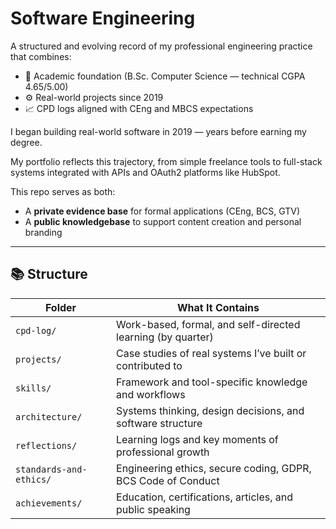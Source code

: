 # Software Engineering

A structured and evolving record of my professional engineering practice that combines:

- 📜 Academic foundation (B.Sc. Computer Science — technical CGPA 4.65/5.00)
- ⚙️ Real-world projects since 2019
- 📈 CPD logs aligned with CEng and MBCS expectations

I began building real-world software in 2019 — years before earning my degree. 

My portfolio reflects this trajectory, from simple freelance tools to full-stack systems integrated with APIs and OAuth2 platforms like HubSpot.

This repo serves as both:
- A **private evidence base** for formal applications (CEng, BCS, GTV)
- A **public knowledgebase** to support content creation and personal branding

---

## 📚 Structure

| Folder                | What It Contains                                               |
|-----------------------|----------------------------------------------------------------|
| `cpd-log/`            | Work-based, formal, and self-directed learning (by quarter)    |
| `projects/`           | Case studies of real systems I’ve built or contributed to      |
| `skills/`             | Framework and tool-specific knowledge and workflows            |
| `architecture/`       | Systems thinking, design decisions, and software structure     |
| `reflections/`        | Learning logs and key moments of professional growth           |
| `standards-and-ethics/` | Engineering ethics, secure coding, GDPR, BCS Code of Conduct |
| `achievements/`       | Education, certifications, articles, and public speaking       |
